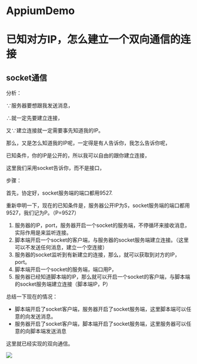 # AppiumDemo

# 已知对方IP，怎么建立一个双向通信的连接

## socket通信

分析：

∵服务器要想跟我发送消息，

∴就一定先要建立连接，

又∵建立连接就一定需要事先知道我的IP。

那么，又是怎么知道我的IP呢，一定得是有人告诉你，我怎么告诉你呢，

已知条件，你的IP是公开的，所以我可以自由的跟你建立连接，

这里我们采用socket告诉你，而不是接口，

步骤：

首先，协定好，socket服务端的端口都用9527.

重新申明一下，现在的已知条件是，服务器公开IP为S，socket服务端的端口都用9527，我们记为P。（P=9527）

1. 服务器的IP，port，服务器开启一个socket的服务端，不停循环来接收消息，实际作用是来监听连接。
2. 脚本端开启一个socket的客户端，与服务器的socket服务端建立连接。（这里可以不发送任何消息，建立一个空连接）
3. 服务器的socket监听到有新建立的连接，那么，就可以获取到对方的IP，port。
4. 脚本端开启一个socket的服务端，端口用P，
5. 服务器已经知道脚本端的IP，那么就可以开启一个socket的客户端，与脚本端的socket服务端建立连接（脚本端IP，P）

总结一下现在的情况：
	
- 脚本端开启了socket客户端，服务器开启了socket服务端，这里脚本端可以任意的向发送消息。
- 服务器开启了socket客户端，脚本端开启了socket服务端，这里服务器可以任意的向脚本端发送消息

这里就已经实现的双向通信。

![](http://i.imgur.com/xI9urIy.png)
